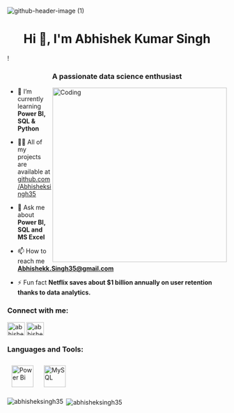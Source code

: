 ![github-header-image (1)](https://github.com/Abhisheksingh35/abhisheksingh35/assets/131572527/3b7c8258-0354-4ae3-ad02-9183111624da)

<h1 align="center">Hi 👋, I'm Abhishek Kumar Singh</h1>!

<h3 align="center">A passionate data science enthusiast</h3>
<img align="right" alt="Coding" width="400" src="https://uploads-ssl.webflow.com/5c19100c2b50073e6ee69da1/60d35967a853a1b14851703b_All%20the%20data%20(1).gif">



- 🌱 I’m currently learning **Power BI, SQL & Python**

- 👨‍💻 All of my projects are available at [github.com/Abhisheksingh35](github.com/Abhisheksingh35)

- 💬 Ask me about **Power BI, SQL and MS Excel**

- 📫 How to reach me **Abhishekk.Singh35@gmail.com**

- ⚡ Fun fact **Netflix saves about $1 billion annually on user retention thanks to data analytics.**

<h3 align="left">Connect with me:</h3>
<p align="left">
<a href="https://linkedin.com/in/abhishek-kumar-singh-a01312158" target="blank"><img align="center" src="https://raw.githubusercontent.com/rahuldkjain/github-profile-readme-generator/master/src/images/icons/Social/linked-in-alt.svg" alt="abhishek-kumar-singh-a01312158" height="30" width="40" /></a>
<a href="https://www.hackerrank.com/abhishekk_singh1" target="blank"><img align="center" src="https://raw.githubusercontent.com/rahuldkjain/github-profile-readme-generator/master/src/images/icons/Social/hackerrank.svg" alt="abhishekk_singh1" height="30" width="40" /></a>
</p>

<h3 align="left">Languages and Tools:</h3>
<div align="left">  
<a href="https://powerbi.microsoft.com/en-us/" target="_blank"><img style="margin: 10px" src="https://profilinator.rishav.dev/skills-assets/powerbi.png" alt="Power Bi" height="50" /></a>  
<a href="https://www.mysql.com/" target="_blank"><img style="margin: 10px" src="https://profilinator.rishav.dev/skills-assets/mysql-original-wordmark.svg" alt="MySQL" height="50" /></a>  
</div>

<p><img align="left" src="https://github-readme-stats.vercel.app/api/top-langs?username=abhisheksingh35&show_icons=true&locale=en&layout=compact" alt="abhisheksingh35" /></p>

<p>&nbsp;<img align="center" src="https://github-readme-stats.vercel.app/api?username=abhisheksingh35&show_icons=true&locale=en" alt="abhisheksingh35" /></p>
